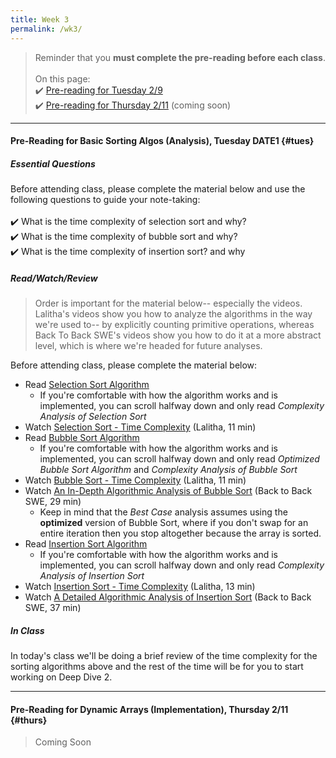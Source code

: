 ```yaml
---
title: Week 3
permalink: /wk3/
---
```


> Reminder that you **must complete the pre-reading before each class**.
<br><br>
On this page:  
✔️ [Pre-reading for Tuesday 2/9](#tues)  
✔️ [Pre-reading for Thursday 2/11](#thurs) (coming soon)

---

#### Pre-Reading for  Basic Sorting Algos (Analysis), Tuesday DATE1 {#tues}

##### Essential Questions
Before attending class, please complete the material below and use the following questions to guide your note-taking:  
<br>
✔️ What is the time complexity of selection sort and why?  
✔️ What is the time complexity of bubble sort and why?  
✔️ What is the time complexity of insertion sort? and why   

##### Read/Watch/Review
> Order is important for the material below-- especially the videos. Lalitha's videos show you how to analyze the algorithms in the way we're used to-- by explicitly counting primitive operations, whereas 
Back To Back SWE's videos show you how to do it at a more abstract level, which is where we're headed for future analyses. 

Before attending class, please complete the material below:
- Read [Selection Sort Algorithm](https://www.studytonight.com/data-structures/selection-sorting)
	- If you're comfortable with how the algorithm works and is implemented, you can scroll halfway down and only read *Complexity Analysis of Selection Sort*
- Watch [Selection Sort - Time Complexity](https://www.youtube.com/watch?v=PhNlp_q7mQk) (Lalitha, 11 min)
- Read [Bubble Sort Algorithm](https://www.studytonight.com/data-structures/bubble-sort)
	- If you're comfortable with how the algorithm works and is implemented, you can scroll halfway down and only read *Optimized Bubble Sort Algorithm* and *Complexity Analysis of Bubble Sort*
- Watch [Bubble Sort - Time Complexity](https://www.youtube.com/watch?v=Yffvd3pkTW4) (Lalitha, 11 min)
- Watch [An In-Depth Algorithmic Analysis of Bubble Sort](https://www.youtube.com/watch?v=euPlXW7dnlI) (Back to Back SWE, 29 min)
	- Keep in mind that the *Best Case* analysis assumes using the **optimized** version of Bubble Sort, where if you don't swap for an entire iteration then you stop altogether because the array is sorted.
- Read [Insertion Sort Algorithm](https://www.studytonight.com/data-structures/insertion-sorting)
	- If you're comfortable with how the algorithm works and is implemented, you can scroll halfway down and only read *Complexity Analysis of Insertion Sort*
- Watch [Insertion Sort - Time Complexity](https://www.youtube.com/watch?v=p6jppwMbB0k) (Lalitha, 13 min)
- Watch [A Detailed Algorithmic Analysis of Insertion Sort](https://www.youtube.com/watch?v=ufIET8dMnus) (Back to Back SWE, 37 min)


##### In Class
In today's class we'll be doing a brief review of the time complexity for the sorting algorithms above and the rest of the time will be for you to start working on Deep Dive 2.

---

#### Pre-Reading for  Dynamic Arrays (Implementation), Thursday 2/11 {#thurs}
> Coming Soon